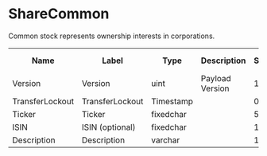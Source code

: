 # ShareCommon

Common stock represents ownership interests in corporations.



<div class="ritz grid-container" dir="ltr">
    <table class="waffle" cellspacing="0" cellpadding="0" table-layout=fixed width=100%>
         <tr style='height:19px;'>
            <th style="width:9%" class="s0">Name</th>
            <th style="width:9%" class="s0">Label</th>
            <th style="width:9%" class="s1">Type</th>
            <th style="width:2%" class="s1">Description</th>
            <th style="width:25%" class="s1">Size</th>
            <th style="width:36%" class="s1">Example</th>
            <th style="width:5%" class="s1">Computed</th>
            <th style="width:5%" class="s1">Display Order</th>
            <th style="width:5%" class="s1">Required</th>
        </tr>
        <tr>
            <td class="a10">Version</td>
            <td class="a9">Version</td>
            <td class="a10">uint</td>
            <td class="a10">Payload Version</td>
            <td class="a10">1</td>
            <td class="a10"></td>
            <td class="a10">true</td>
            <td class="a10">0</td>
            <td class="a10">false</td>
        </tr>
        <tr>
            <td class="a10">TransferLockout</td>
            <td class="a9">TransferLockout</td>
            <td class="a10">Timestamp</td>
            <td class="a10"></td>
            <td class="a10">0</td>
            <td class="a10"></td>
            <td class="a10">false</td>
            <td class="a10">0</td>
            <td class="a10">false</td>
        </tr>
        <tr>
            <td class="a10">Ticker</td>
            <td class="a9">Ticker</td>
            <td class="a10">fixedchar</td>
            <td class="a10"></td>
            <td class="a10">5</td>
            <td class="a10"></td>
            <td class="a10">false</td>
            <td class="a10">0</td>
            <td class="a10">false</td>
        </tr>
        <tr>
            <td class="a10">ISIN</td>
            <td class="a9">ISIN (optional)</td>
            <td class="a10">fixedchar</td>
            <td class="a10"></td>
            <td class="a10">12</td>
            <td class="a10"></td>
            <td class="a10">false</td>
            <td class="a10">0</td>
            <td class="a10">false</td>
        </tr>
        <tr>
            <td class="a10">Description</td>
            <td class="a9">Description</td>
            <td class="a10">varchar</td>
            <td class="a10"></td>
            <td class="a10">16</td>
            <td class="a10"></td>
            <td class="a10">false</td>
            <td class="a10">0</td>
            <td class="a10">true</td>
        </tr>
    </table>
</div>
